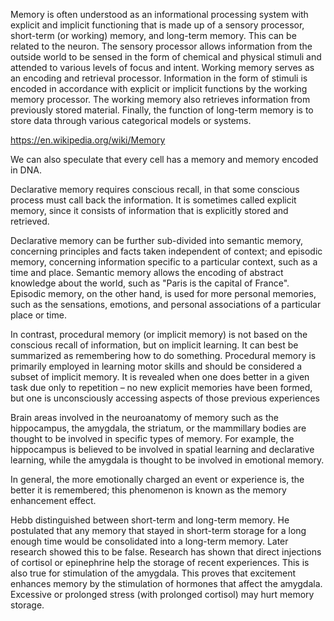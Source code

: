 Memory is often understood as an informational processing system with explicit
and implicit functioning that is made up of a sensory processor, short-term (or
working) memory, and long-term memory. This can be related to the neuron.
The sensory processor allows information from the outside world to be sensed in
the form of chemical and physical stimuli and attended to various levels of
focus and intent. Working memory serves as an encoding and retrieval processor.
Information in the form of stimuli is encoded in accordance with explicit or
implicit functions by the working memory processor. The working memory also
retrieves information from previously stored material. Finally, the function of
long-term memory is to store data through various categorical models or
systems.

https://en.wikipedia.org/wiki/Memory

We can also speculate that every cell has a memory and memory encoded in DNA.

Declarative memory requires conscious recall, in that some conscious process
must call back the information. It is sometimes called explicit memory, since
it consists of information that is explicitly stored and retrieved.

Declarative memory can be further sub-divided into semantic memory, concerning
principles and facts taken independent of context; and episodic memory,
concerning information specific to a particular context, such as a time and
place. Semantic memory allows the encoding of abstract knowledge about the
world, such as "Paris is the capital of France". Episodic memory, on the other
hand, is used for more personal memories, such as the sensations, emotions, and
personal associations of a particular place or time.

In contrast, procedural memory (or implicit memory) is not based on the
conscious recall of information, but on implicit learning. It can best be
summarized as remembering how to do something. Procedural memory is primarily
employed in learning motor skills and should be considered a subset of implicit
memory. It is revealed when one does better in a given task due only to
repetition – no new explicit memories have been formed, but one is
unconsciously accessing aspects of those previous experiences

Brain areas involved in the neuroanatomy of memory such as the hippocampus, the
amygdala, the striatum, or the mammillary bodies are thought to be involved in
specific types of memory. For example, the hippocampus is believed to be
involved in spatial learning and declarative learning, while the amygdala is
thought to be involved in emotional memory.

In general, the more emotionally charged an event or experience is, the better
it is remembered; this phenomenon is known as the memory enhancement effect.

Hebb distinguished between short-term and long-term memory. He postulated that
any memory that stayed in short-term storage for a long enough time would be
consolidated into a long-term memory. Later research showed this to be false.
Research has shown that direct injections of cortisol or epinephrine help the
storage of recent experiences. This is also true for stimulation of the
amygdala. This proves that excitement enhances memory by the stimulation of
hormones that affect the amygdala. Excessive or prolonged stress (with
prolonged cortisol) may hurt memory storage.
